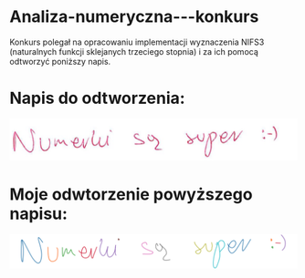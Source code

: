 # Analiza-numeryczna---konkurs
  Konkurs polegał na opracowaniu implementacji wyznaczenia NIFS3 (naturalnych funkcji sklejanych trzeciego stopnia) i za ich pomocą odtworzyć poniższy napis.
# Napis do odtworzenia:
![image](napis_doodtworzenia.png)
# Moje odwtorzenie powyższego napisu:
![image](odtworzony_napis.png)
